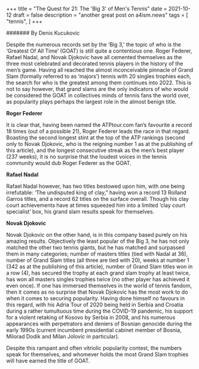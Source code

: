 +++
title = "The Quest for 21: The 'Big 3' of Men's Tennis"
date = 2021-10-12
draft = false
description = "another great post on a4ism.news"
tags = [
    "tennis",
]
+++

####### By Denis Kucukovic 

Despite the numerous records set by the ‘Big 3,’ the topic of who is the ‘Greatest Of All Time’ (GOAT) is still quite a contentious one. Roger Federer, Rafael Nadal, and Novak Djokovic have all cemented themselves as the three most celebrated and decorated tennis players in the history of the men’s game. Having all reached the almost inconceivable pinnacle of Grand Slam (formally referred to as ‘majors’) tennis with 20 singles trophies each, the search for who is the greatest among them continues into 2022. This is not to say however, that grand slams are the only indicators of who would be considered the GOAT in collectives minds of tennis fans the world over, as popularity plays perhaps the largest role in the almost benign title. 

**Roger Federer**

It is clear that, having been named the ATPtour.com fan’s favourite a record 18 times (out of a possible 21), Roger Federer leads the race in that regard. Boasting the second longest stint at the top of the ATP rankings (second only to Novak Djokovic, who is the reigning number 1 as at the publishing of this article), and the longest consecutive streak as the men’s best player (237 weeks), it is no surprise that the loudest voices in the tennis community would dub Roger Federer as the GOAT. 

**Rafael Nadal** 

Rafael Nadal however, has two titles bestowed upon him, with one being irrefutable: ‘The undisputed king of clay,” having won a record 13 Rolland Garros titles, and a record 62 titles on the surface overall. Though his clay court achievements have at times squeezed him into a limited ‘clay court specialist’ box, his grand slam results speak for themselves. 

**Novak Djokovic** 

Novak Djokovic on the other hand, is in this company based purely on his amazing results. Objectively the least popular of the Big 3, he has not only matched the other two tennis giants, but he has matched and surpassed them in many categories; number of masters titles (tied with Nadal at 36), number of Grand Slam titles (all three are tied with 20), weeks at number 1 (342 as at the publishing of this article), number of Grand Slam titles won in a row (4), has secured the trophy at each grand slam trophy at least twice, has won all masters singles trophies twice (no other player has achieved it even once). If one has immersed themselves in the world of tennis fandom, then it comes as no surprise that Novak Djokovic has the most work to do when it comes to securing popularity. Having done himself no favours in this regard, with his Adria Tour of 2020 being held in Serbia and Croatia during a rather tumultuous time during the COVID-19 pandemic, his support for a violent retaking of Kosovo by Serbia in 2008, and his numerous appearances with perpetrators and deniers of Bosnian genocide during the early 1990s (current incumbent presidential cabinet member of Bosnia, Milorad Dodik and Milan Jolovic in particular). 

Despite this rampant and often vitriolic popularity contest, the numbers speak for themselves, and whomever holds the most Grand Slam trophies will have earned the title of GOAT. 
